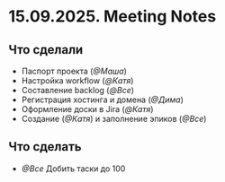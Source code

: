 # 15.09.2025. Meeting Notes

## Что сделали
* Паспорт проекта (*@Маша*)
* Настройка workflow (*@Катя*) 
* Составление backlog (*@Все*) 
* Регистрация хостинга и домена (*@Дима*) 
* Оформление доски в Jira (*@Катя*) 
* Создание (*@Катя*) и заполнение эпиков (*@Все*)

## Что сделать
* *@Все* Добить таски до 100
